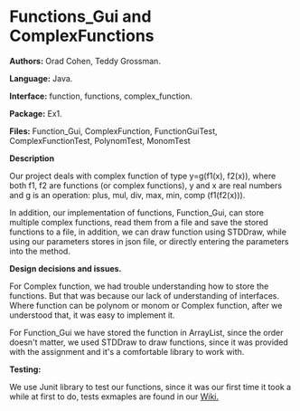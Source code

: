 # Functions\_Gui and ComplexFunctions

**Authors:** Orad Cohen, Teddy Grossman.

**Language:** Java.

**Interface:** function, functions, complex\_function.

**Package:** Ex1.

**Files:** Function\_Gui, ComplexFunction, FunctionGuiTest, ComplexFunctionTest, PolynomTest, MonomTest

**Description**

Our project deals with complex function of type y=g(f1(x), f2(x)), where both f1, f2 are functions (or complex functions),  y and x are real numbers and g is an operation: plus, mul, div, max, min, comp (f1(f2(x))).

In addition, our implementation of functions, Function\_Gui, can store multiple complex functions, read them from a file and save the stored functions to a file, in addition, we can draw function using STDDraw, while using our parameters stores in json file, or directly entering the parameters into the method.

**Design decisions and issues.**

For Complex function, we had trouble understanding how to store the functions. But that was because our lack of understanding of interfaces. Where function can be polynom or monom or Complex function, after we understood that, it was easy to implement it.

For Function\_Gui we have stored the function in ArrayList, since the order doesn&#39;t matter, we used STDDraw to draw functions, since it was provided with the assignment and it&#39;s a comfortable library to work with.

**Testing:**

We use Junit library to test our functions, since it was our first time it took a while at first to do, tests exmaples are found in our [Wiki.](https://github.com/orad-cohen/Ex1/wiki)
